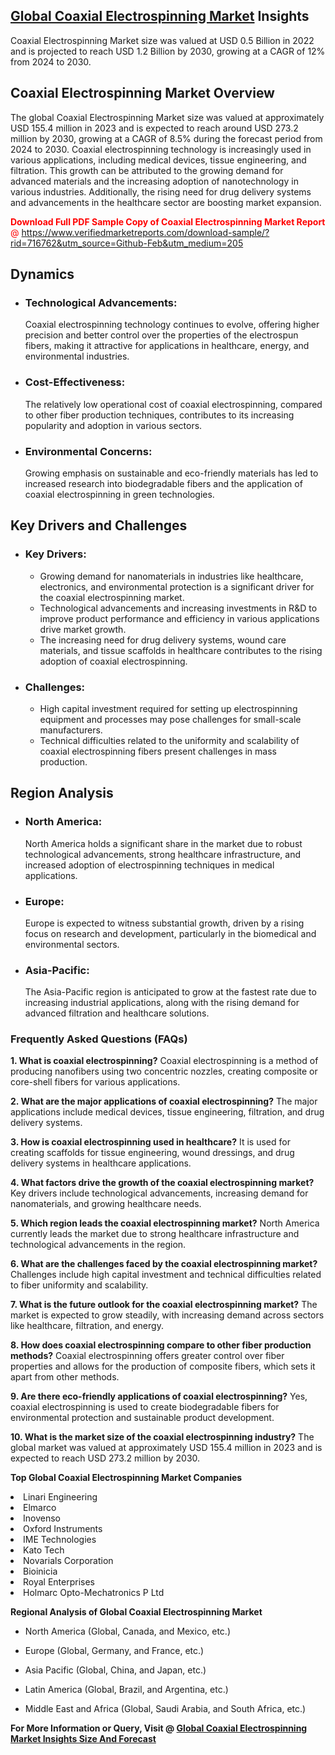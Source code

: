 <h2><a href="https://www.verifiedmarketreports.com/download-sample/?rid=716762&amp;utm_source=Github&amp;utm_medium=205" target="_blank">Global Coaxial Electrospinning Market</a> Insights</h2><p>Coaxial Electrospinning Market size was valued at USD 0.5 Billion in 2022 and is projected to reach USD 1.2 Billion by 2030, growing at a CAGR of 12% from 2024 to 2030.</p><p><h2>Coaxial Electrospinning Market Overview</h2> <p>The global Coaxial Electrospinning Market size was valued at approximately USD 155.4 million in 2023 and is expected to reach around USD 273.2 million by 2030, growing at a CAGR of 8.5% during the forecast period from 2024 to 2030. Coaxial electrospinning technology is increasingly used in various applications, including medical devices, tissue engineering, and filtration. This growth can be attributed to the growing demand for advanced materials and the increasing adoption of nanotechnology in various industries. Additionally, the rising need for drug delivery systems and advancements in the healthcare sector are boosting market expansion.</p> <p><p><span class=""><span style="color: #ff0000;"><strong>Download Full PDF Sample Copy of Coaxial Electrospinning Market Report</strong> @ </span><a href="https://www.verifiedmarketreports.com/download-sample/?rid=716762&amp;utm_source=Github-Feb&amp;utm_medium=205" target="_blank">https://www.verifiedmarketreports.com/download-sample/?rid=716762&amp;utm_source=Github-Feb&amp;utm_medium=205</a></span></p></p> <h2>Dynamics</h2> <ul> <li><h3>Technological Advancements:</h3> Coaxial electrospinning technology continues to evolve, offering higher precision and better control over the properties of the electrospun fibers, making it attractive for applications in healthcare, energy, and environmental industries.</li> <li><h3>Cost-Effectiveness:</h3> The relatively low operational cost of coaxial electrospinning, compared to other fiber production techniques, contributes to its increasing popularity and adoption in various sectors.</li> <li><h3>Environmental Concerns:</h3> Growing emphasis on sustainable and eco-friendly materials has led to increased research into biodegradable fibers and the application of coaxial electrospinning in green technologies.</li> </ul> <h2>Key Drivers and Challenges</h2> <ul> <li><h3>Key Drivers:</h3> <ul> <li>Growing demand for nanomaterials in industries like healthcare, electronics, and environmental protection is a significant driver for the coaxial electrospinning market.</li> <li>Technological advancements and increasing investments in R&D to improve product performance and efficiency in various applications drive market growth.</li> <li>The increasing need for drug delivery systems, wound care materials, and tissue scaffolds in healthcare contributes to the rising adoption of coaxial electrospinning.</li> </ul> </li> <li><h3>Challenges:</h3> <ul> <li>High capital investment required for setting up electrospinning equipment and processes may pose challenges for small-scale manufacturers.</li> <li>Technical difficulties related to the uniformity and scalability of coaxial electrospinning fibers present challenges in mass production.</li> </ul> </li> </ul> <h2>Region Analysis</h2> <ul> <li><h3>North America:</h3> North America holds a significant share in the market due to robust technological advancements, strong healthcare infrastructure, and increased adoption of electrospinning techniques in medical applications.</li> <li><h3>Europe:</h3> Europe is expected to witness substantial growth, driven by a rising focus on research and development, particularly in the biomedical and environmental sectors.</li> <li><h3>Asia-Pacific:</h3> The Asia-Pacific region is anticipated to grow at the fastest rate due to increasing industrial applications, along with the rising demand for advanced filtration and healthcare solutions.</li> </ul> <h3>Frequently Asked Questions (FAQs)</h3> <p><strong>1. What is coaxial electrospinning?</strong> Coaxial electrospinning is a method of producing nanofibers using two concentric nozzles, creating composite or core-shell fibers for various applications.</p> <p><strong>2. What are the major applications of coaxial electrospinning?</strong> The major applications include medical devices, tissue engineering, filtration, and drug delivery systems.</p> <p><strong>3. How is coaxial electrospinning used in healthcare?</strong> It is used for creating scaffolds for tissue engineering, wound dressings, and drug delivery systems in healthcare applications.</p> <p><strong>4. What factors drive the growth of the coaxial electrospinning market?</strong> Key drivers include technological advancements, increasing demand for nanomaterials, and growing healthcare needs.</p> <p><strong>5. Which region leads the coaxial electrospinning market?</strong> North America currently leads the market due to strong healthcare infrastructure and technological advancements in the region.</p> <p><strong>6. What are the challenges faced by the coaxial electrospinning market?</strong> Challenges include high capital investment and technical difficulties related to fiber uniformity and scalability.</p> <p><strong>7. What is the future outlook for the coaxial electrospinning market?</strong> The market is expected to grow steadily, with increasing demand across sectors like healthcare, filtration, and energy.</p> <p><strong>8. How does coaxial electrospinning compare to other fiber production methods?</strong> Coaxial electrospinning offers greater control over fiber properties and allows for the production of composite fibers, which sets it apart from other methods.</p> <p><strong>9. Are there eco-friendly applications of coaxial electrospinning?</strong> Yes, coaxial electrospinning is used to create biodegradable fibers for environmental protection and sustainable product development.</p> <p><strong>10. What is the market size of the coaxial electrospinning industry?</strong> The global market was valued at approximately USD 155.4 million in 2023 and is expected to reach USD 273.2 million by 2030.</p> </p><p><strong>Top Global Coaxial Electrospinning Market Companies</strong></p><div data-test-id=""><p><li>Linari Engineering</li><li> Elmarco</li><li> Inovenso</li><li> Oxford Instruments</li><li> IME Technologies</li><li> Kato Tech</li><li> Novarials Corporation</li><li> Bioinicia</li><li> Royal Enterprises</li><li> Holmarc Opto-Mechatronics P Ltd</li></p><div><strong>Regional Analysis of&nbsp;Global Coaxial Electrospinning Market</strong></div><ul><li dir="ltr"><p dir="ltr">North America&nbsp;(Global, Canada, and Mexico, etc.)</p></li><li dir="ltr"><p dir="ltr">Europe (Global, Germany, and France, etc.)</p></li><li dir="ltr"><p dir="ltr">Asia Pacific&nbsp;(Global, China, and Japan, etc.)</p></li><li dir="ltr"><p dir="ltr">Latin America&nbsp;(Global, Brazil, and Argentina, etc.)</p></li><li dir="ltr">Middle East and Africa&nbsp;(Global, Saudi Arabia, and South Africa, etc.)</li></ul><p><strong>For More Information or Query, Visit @&nbsp;</strong><strong><a href="https://www.verifiedmarketreports.com/product/coaxial-electrospinning-market/?utm_source=Github&amp;utm_medium=205" target="_blank">Global Coaxial Electrospinning Market Insights Size And Forecast</a></strong></p></div>
